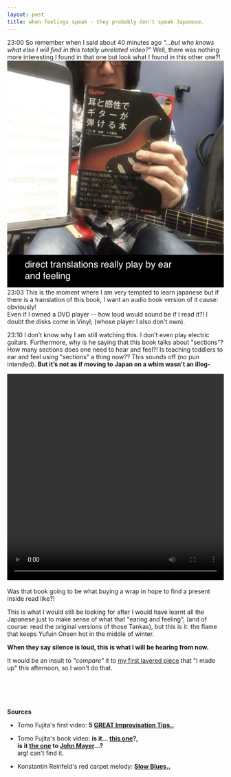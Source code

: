 ```yaml
---
layout: post
title: when feelings speak - they probably don't speak Japanese.
---
```


23:00
So remember when I said about 40 minutes ago _“...but who knows what else I will find in this totally unrelated video?”_
Well, there was nothing more interesting I found in that one but look what I found in this other one?!
![book?](/public/assets/images/book.jpg)
23:03 This is the moment where I am very tempted to learn japanese but if there is a translation of this book, I want an audio book version of it cause: obviously!
<br>Even if I owned a DVD player -- how loud would sound be if I read it?! I doubt the disks come in Vinyl; (whose player I also don't own).

23:10 I don’t know why I am still watching this. I don’t even play electric guitars. Furthermore, why is he saying that this book talks about "sections"? How many sections does one need to hear and feel?! Is teaching toddlers to ear and feel using "sections" a thing now?? This sounds off (no pun intended). **But it’s not as if moving to Japan on a whim wasn't an illog-**
<br>

<video controls="" autoplay="true" src="https://www.tatianazihindula.com/public/assets/videos/KONSTANTIN_REINFELD.mp4" type="video/mp4" width="100%" height="480"></video>
<br>

Was that book going to be what buying a wrap in hope to find a present inside read like?!

This is what I would still be looking for after I would have learnt all the Japanese just to make sense of what that "earing and feeling", (and of course: read the original versions of those Tankas), but this is it: the flame that keeps Yufuin Onsen hot in the middle of winter.

**When they say silence is loud, this is what I will be hearing from now.**

It would be an insult to _"compare"_ it to [my first layered piece](/misk_audio) that "I made up" this afternoon, so I won't do that.
<br><br><br><br><br><br>
**Sources**

- Tomo Fujita's first video: **5 [GREAT Improvisation Tips..](https://www.youtube.com/watch?v=BxQBqaXXo_c)**

- Tomo Fujita's book video: **is it... [this one](https://youtu.be/i0wzs3secRw)?,<br>is it [the one](https://www.youtube.com/watch?v=N2hZRgL_AME) to [John Mayer](https://youtu.be/YaGeNVWNrHs)...?**<br>arg! can't find it.

- Konstantin Reinfeld's red carpet melody: **[Slow Blues..](https://youtu.be/AqTURKuqAbg)**
